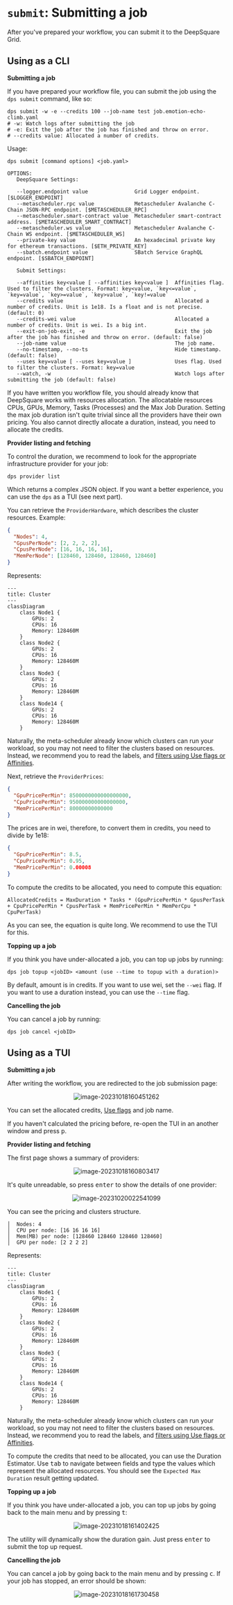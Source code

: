 # `submit`: Submitting a job

After you've prepared your workflow, you can submit it to the DeepSquare Grid.

## Using as a CLI

**Submitting a job**

If you have prepared your workflow file, you can submit the job using the `dps submit` command, like so:

```shell
dps submit -w -e --credits 100 --job-name test job.emotion-echo-climb.yaml
# -w: Watch logs after submitting the job
# -e: Exit the job after the job has finished and throw on error.
# --credits value: Allocated a number of credits.
```

Usage:

```shell
dps submit [command options] <job.yaml>

OPTIONS:
   DeepSquare Settings:

   --logger.endpoint value               Grid Logger endpoint. [$LOGGER_ENDPOINT]
   --metascheduler.rpc value             Metascheduler Avalanche C-Chain JSON-RPC endpoint. [$METASCHEDULER_RPC]
   --metascheduler.smart-contract value  Metascheduler smart-contract address. [$METASCHEDULER_SMART_CONTRACT]
   --metascheduler.ws value              Metascheduler Avalanche C-Chain WS endpoint. [$METASCHEDULER_WS]
   --private-key value                   An hexadecimal private key for ethereum transactions. [$ETH_PRIVATE_KEY]
   --sbatch.endpoint value               SBatch Service GraphQL endpoint. [$SBATCH_ENDPOINT]

   Submit Settings:

   --affinities key<value [ --affinities key<value ]  Affinities flag. Used to filter the clusters. Format: key<value, `key<=value`, `key=value`, `key>=value`, `key>value`, `key!=value`
   --credits value                                    Allocated a number of credits. Unit is 1e18. Is a float and is not precise. (default: 0)
   --credits-wei value                                Allocated a number of credits. Unit is wei. Is a big int.
   --exit-on-job-exit, -e                             Exit the job after the job has finished and throw on error. (default: false)
   --job-name value                                   The job name.
   --no-timestamp, --no-ts                            Hide timestamp. (default: false)
   --uses key=value [ --uses key=value ]              Uses flag. Used to filter the clusters. Format: key=value
   --watch, -w                                        Watch logs after submitting the job (default: false)
```

If you have written you workflow file, you should already know that DeepSquare works with resources allocation. The allocatable resources CPUs, GPUs, Memory, Tasks (Processes) and the Max Job Duration. Setting the max job duration isn't quite trivial since all the providers have their own pricing. You also cannot directly allocate a duration, instead, you need to allocate the credits.

**Provider listing and fetching**

To control the duration, we recommend to look for the appropriate infrastructure provider for your job:

```shell
dps provider list
```

Which returns a complex JSON object. If you want a better experience, you can use the `dps` as a TUI (see next part).

You can retrieve the `ProviderHardware`, which describes the cluster resources. Example:

```json
{
  "Nodes": 4,
  "GpusPerNode": [2, 2, 2, 2],
  "CpusPerNode": [16, 16, 16, 16],
  "MemPerNode": [128460, 128460, 128460, 128460]
}
```

Represents:

```mermaid
---
title: Cluster
---
classDiagram
    class Node1 {
		GPUs: 2
		CPUs: 16
		Memory: 128460M
    }
    class Node2 {
		GPUs: 2
		CPUs: 16
		Memory: 128460M
    }
    class Node3 {
		GPUs: 2
		CPUs: 16
		Memory: 128460M
    }
    class Node14 {
		GPUs: 2
		CPUs: 16
		Memory: 128460M
    }
```

Naturally, the meta-scheduler already know which clusters can run your workload, so you may not need to filter the clusters based on resources. Instead, we recommend you to read the labels, and [filters using Use flags or Affinities](/workflow/learn/providers-labels).

Next, retrieve the `ProviderPrices`:

```json
{
  "GpuPricePerMin": 8500000000000000000,
  "CpuPricePerMin": 950000000000000000,
  "MemPricePerMin": 80000000000000
}
```

The prices are in wei, therefore, to convert them in credits, you need to divide by 1e18:

```json
{
  "GpuPricePerMin": 8.5,
  "CpuPricePerMin": 0.95,
  "MemPricePerMin": 0.00008
}
```

To compute the credits to be allocated, you need to compute this equation:

```shell
AllocatedCredits = MaxDuration * Tasks * (GpuPricePerMin * GpusPerTask + CpuPricePerMin * CpusPerTask + MemPricePerMin * MemPerCpu * CpuPerTask)
```

As you can see, the equation is quite long. We recommend to use the TUI for this.

**Topping up a job**

If you think you have under-allocated a job, you can top up jobs by running:

```shell
dps job topup <jobID> <amount (use --time to topup with a duration)>
```

By default, amount is in credits. If you want to use wei, set the `--wei` flag. If you want to use a duration instead, you can use the `--time` flag.

**Cancelling the job**

You can cancel a job by running:

```shell
dps job cancel <jobID>
```

## Using as a TUI

**Submitting a job**

After writing the workflow, you are redirected to the job submission page:

<center>

![image-20231018160451262](./04-submit.assets/image-20231018160451262.png)

</center>

You can set the allocated credits, [Use flags](/workflow/learn/providers-labels) and job name.

If you haven't calculated the pricing before, re-open the TUI in an another window and press <kbd>p</kbd>.

**Provider listing and fetching**

The first page shows a summary of providers:

<center>

![image-20231018160803417](./04-submit.assets/image-20231018160803417.png)

</center>

It's quite unreadable, so press <kbd>enter</kbd> to show the details of one provider:

<center>

![image-20231020022541099](./04-submit.assets/image-20231020022541099.png)

</center>

You can see the pricing and clusters structure.

```shell
│  Nodes: 4
│  CPU per node: [16 16 16 16]
│  Mem(MB) per node: [128460 128460 128460 128460]
│  GPU per node: [2 2 2 2]
```

Represents:

```mermaid
---
title: Cluster
---
classDiagram
    class Node1 {
		GPUs: 2
		CPUs: 16
		Memory: 128460M
    }
    class Node2 {
		GPUs: 2
		CPUs: 16
		Memory: 128460M
    }
    class Node3 {
		GPUs: 2
		CPUs: 16
		Memory: 128460M
    }
    class Node14 {
		GPUs: 2
		CPUs: 16
		Memory: 128460M
    }
```

Naturally, the meta-scheduler already know which clusters can run your workload, so you may not need to filter the clusters based on resources. Instead, we recommend you to read the labels, and [filters using Use flags or Affinities](/workflow/learn/providers-labels).

To compute the credits that need to be allocated, you can use the Duration Estimator. Use <kbd>tab</kbd> to navigate between fields and type the values which represent the allocated resources. You should see the `Expected Max Duration` result getting updated.

**Topping up a job**

If you think you have under-allocated a job, you can top up jobs by going back to the main menu and by pressing <kbd>t</kbd>:

<center>

![image-20231018161402425](./04-submit.assets/image-20231018161402425.png)

</center>

The utility will dynamically show the duration gain. Just press <kbd>enter</kbd> to submit the top up request.

**Cancelling the job**

You can cancel a job by going back to the main menu and by pressing <kbd>c</kbd>. If your job has stopped, an error should be shown:

<center>

![image-20231018161730458](./04-submit.assets/image-20231018161730458.png)

</center>
